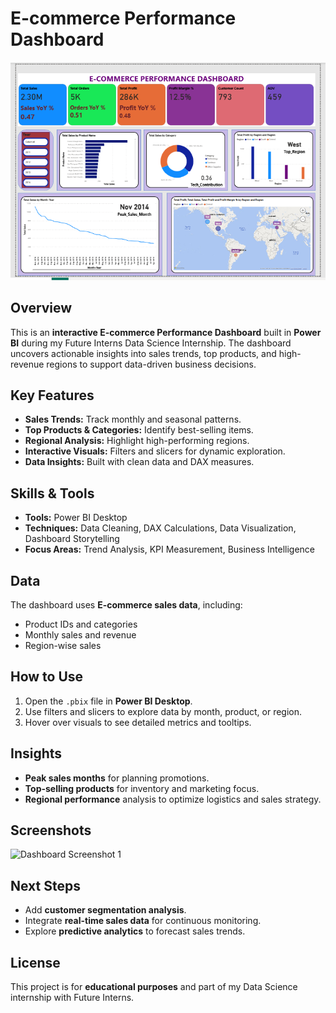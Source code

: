 # E-commerce Performance Dashboard

![Dashboard Screenshot](https://github.com/Harriet-ngomo/FUTURE_DS_01/blob/3b33077096e6f850b76c7df6c85109a1f04f4bd3/Dashboard.png)

## Overview
This is an **interactive E-commerce Performance Dashboard** built in **Power BI** during my Future Interns Data Science Internship. The dashboard uncovers actionable insights into sales trends, top products, and high-revenue regions to support data-driven business decisions.

## Key Features
- **Sales Trends:** Track monthly and seasonal patterns.  
- **Top Products & Categories:** Identify best-selling items.  
- **Regional Analysis:** Highlight high-performing regions.  
- **Interactive Visuals:** Filters and slicers for dynamic exploration.  
- **Data Insights:** Built with clean data and DAX measures.

## Skills & Tools
- **Tools:** Power BI Desktop  
- **Techniques:** Data Cleaning, DAX Calculations, Data Visualization, Dashboard Storytelling  
- **Focus Areas:** Trend Analysis, KPI Measurement, Business Intelligence

## Data
The dashboard uses **E-commerce sales data**, including:
- Product IDs and categories  
- Monthly sales and revenue  
- Region-wise sales  

## How to Use
1. Open the `.pbix` file in **Power BI Desktop**.  
2. Use filters and slicers to explore data by month, product, or region.  
3. Hover over visuals to see detailed metrics and tooltips.  

## Insights
- **Peak sales months** for planning promotions.  
- **Top-selling products** for inventory and marketing focus.  
- **Regional performance** analysis to optimize logistics and sales strategy.

## Screenshots
![Dashboard Screenshot 1]([https://github.com/Harriet-ngomo/FUTURE_DS_01/blob/3b33077096e6f850b76c7df6c85109a1f04f4bd3/Dashboard.png](https://github.com/Harriet-ngomo/FUTURE_DS_01/blob/94ce5a60c3922ae18806b6a3f9849d896d192553/E-commerce%20Performance%20Dashboard.mp4))

## Next Steps
- Add **customer segmentation analysis**.  
- Integrate **real-time sales data** for continuous monitoring.  
- Explore **predictive analytics** to forecast sales trends.

## License
This project is for **educational purposes** and part of my Data Science internship with Future Interns.
